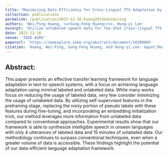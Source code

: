 ```yaml
---
title: "Maximizing Data Efficiency for Cross-Lingual TTS Adaptation by Self-Supervised Representation Mixing and Embedding Initialization"
collection: publications
permalink: /publication/2023-12-16-huang2023maximizing
authors: 'Wei-Ping Huang, <u>Sung-Feng Huang</u>, Hung-yi Lee'
excerpt: 'Utilize unlabeled speech data for few-shot cross-lingual TTS adaptation'
date: 2023-12-16
venue: 'IEEE ASRU'
paperurl: 'https://ieeexplore.ieee.org/abstract/document/10389665'
citation: 'Huang, Wei-Ping, Sung-Feng Huang, and Hung-yi Lee. &quot;Maximizing Data Efficiency for Cross-Lingual TTS Adaptation by Self-Supervised Representation Mixing and Embedding Initialization.&quot; In 2023 IEEE Automatic Speech Recognition and Understanding Workshop (ASRU), pp. 1-8. IEEE, 2023.'
---
```


Abstract:
---
This paper presents an effective transfer learning framework for language adaptation in text-to-speech systems, with a focus on achieving language adaptation using minimal labeled and unlabeled data. While many works focus on reducing the usage of labeled data, very few consider minimizing the usage of unlabeled data. By utilizing self-supervised features in the pretraining stage, replacing the noisy portion of pseudo labels with these features during fine-tuning, and incorporating an embedding initialization trick, our method leverages more information from unlabeled data compared to conventional approaches. Experimental results show that our framework is able to synthesize intelligible speech in unseen languages with only 4 utterances of labeled data and 15 minutes of unlabeled data. Our methodology continues to surpass conventional techniques, even when a greater volume of data is accessible. These findings highlight the potential of our data-efficient language adaptation framework.
